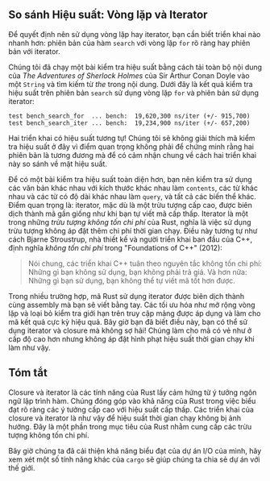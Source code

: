 ## So sánh Hiệu suất: Vòng lặp và Iterator

Để quyết định nên sử dụng vòng lặp hay iterator, bạn cần biết triển khai nào
nhanh hơn: phiên bản của hàm `search` với vòng lặp `for` rõ ràng hay phiên bản
với iterator.

Chúng tôi đã chạy một bài kiểm tra hiệu suất bằng cách tải toàn bộ nội dung của
_The Adventures of Sherlock Holmes_ của Sir Arthur Conan Doyle vào một `String`
và tìm kiếm từ _the_ trong nội dung. Dưới đây là kết quả kiểm tra hiệu suất trên
phiên bản `search` sử dụng vòng lặp `for` và phiên bản sử dụng iterator:

```text
test bench_search_for  ... bench:  19,620,300 ns/iter (+/- 915,700)
test bench_search_iter ... bench:  19,234,900 ns/iter (+/- 657,200)
```

Hai triển khai có hiệu suất tương tự! Chúng tôi sẽ không giải thích mã kiểm tra
hiệu suất ở đây vì điểm quan trọng không phải để chứng minh rằng hai phiên bản
là tương đương mà để có cảm nhận chung về cách hai triển khai này so sánh về mặt
hiệu suất.

Để có một bài kiểm tra hiệu suất toàn diện hơn, bạn nên kiểm tra sử dụng các văn
bản khác nhau với kích thước khác nhau làm `contents`, các từ khác nhau và các
từ có độ dài khác nhau làm `query`, và tất cả các biến thể khác. Điểm quan trọng
là: iterator, mặc dù là một trừu tượng cấp cao, được biên dịch thành mã gần
giống như khi bạn tự viết mã cấp thấp. Iterator là một trong những _trừu tượng
không tốn chi phí_ của Rust, nghĩa là việc sử dụng trừu tượng không áp đặt thêm
chi phí thời gian chạy. Điều này tương tự như cách Bjarne Stroustrup, nhà thiết
kế và người triển khai ban đầu của C++, định nghĩa _không tốn chi phí_ trong
"Foundations of C++" (2012):

> Nói chung, các triển khai C++ tuân theo nguyên tắc không tốn chi phí: Những gì
> bạn không sử dụng, bạn không phải trả giá. Và hơn nữa: Những gì bạn sử dụng,
> bạn không thể tự viết mã tốt hơn được.

Trong nhiều trường hợp, mã Rust sử dụng iterator được biên dịch thành cùng
assembly mà bạn sẽ viết bằng tay. Các tối ưu hóa như mở rộng vòng lặp và loại bỏ
kiểm tra giới hạn trên truy cập mảng được áp dụng và làm cho mã kết quả cực kỳ
hiệu quả. Bây giờ bạn đã biết điều này, bạn có thể sử dụng iterator và closure
mà không sợ hãi! Chúng làm cho mã có vẻ như ở cấp độ cao hơn nhưng không áp đặt
hình phạt hiệu suất thời gian chạy khi làm như vậy.

## Tóm tắt

Closure và iterator là các tính năng của Rust lấy cảm hứng từ ý tưởng ngôn ngữ
lập trình hàm. Chúng đóng góp vào khả năng của Rust trong việc biểu đạt rõ ràng
các ý tưởng cấp cao với hiệu suất cấp thấp. Các triển khai của closure và
iterator là như vậy để hiệu suất thời gian chạy không bị ảnh hưởng. Đây là một
phần trong mục tiêu của Rust nhằm cung cấp các trừu tượng không tốn chi phí.

Bây giờ chúng ta đã cải thiện khả năng biểu đạt của dự án I/O của mình, hãy xem
xét một số tính năng khác của `cargo` sẽ giúp chúng ta chia sẻ dự án với thế
giới.
